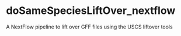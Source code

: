 # doSameSpeciesLiftOver_nextflow
A NextFlow pipeline to lift over GFF files using the USCS liftover tools
